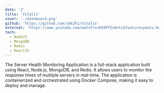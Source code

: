 ```yaml
---
date: '2'
title: 'Vitalis'
cover: './dashboard.png'
github: 'https://github.com/sbk2k1/Vitalis'
external: 'https://www.youtube.com/watch?v=D59FPIxAntc&feature=youtu.be'
tech:
  - NodeJS
  - MongoDB
  - Redis
  - ReactJS
---
```


The Server Health Monitoring Application is a full-stack application built using React, Node.js, MongoDB, and Redis. It allows users to monitor the response times of multiple servers in real-time. The application is containerized and orchestrated using Docker Compose, making it easy to deploy and manage.
